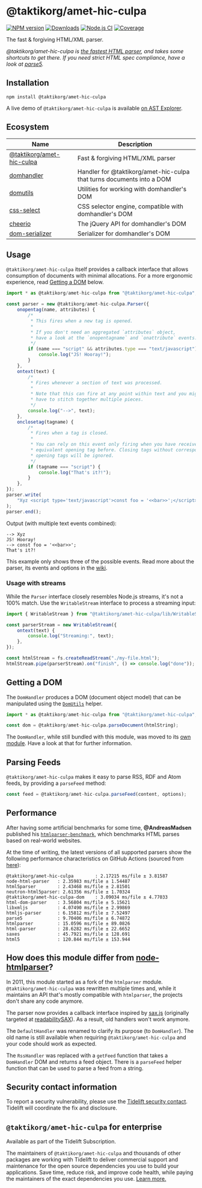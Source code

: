 # @taktikorg/amet-hic-culpa

[![NPM version](https://img.shields.io/npm/v/@taktikorg/amet-hic-culpa.svg)](https://npmjs.org/package/@taktikorg/amet-hic-culpa)
[![Downloads](https://img.shields.io/npm/dm/@taktikorg/amet-hic-culpa.svg)](https://npmjs.org/package/@taktikorg/amet-hic-culpa)
[![Node.js CI](https://github.com/taktikorg/amet-hic-culpa/actions/workflows/nodejs-test.yml/badge.svg)](https://github.com/taktikorg/amet-hic-culpa/actions/workflows/nodejs-test.yml)
[![Coverage](https://img.shields.io/coveralls/fb55/@taktikorg/amet-hic-culpa.svg)](https://coveralls.io/r/fb55/@taktikorg/amet-hic-culpa)

The fast & forgiving HTML/XML parser.

_@taktikorg/amet-hic-culpa is [the fastest HTML parser](#performance), and takes some shortcuts to get there. If you need strict HTML spec compliance, have a look at [parse5](https://github.com/inikulin/parse5)._

## Installation

    npm install @taktikorg/amet-hic-culpa

A live demo of `@taktikorg/amet-hic-culpa` is available [on AST Explorer](https://astexplorer.net/#/2AmVrGuGVJ).

## Ecosystem

| Name                                                          | Description                                             |
| ------------------------------------------------------------- | ------------------------------------------------------- |
| [@taktikorg/amet-hic-culpa](https://github.com/taktikorg/amet-hic-culpa)            | Fast & forgiving HTML/XML parser                        |
| [domhandler](https://github.com/fb55/domhandler)              | Handler for @taktikorg/amet-hic-culpa that turns documents into a DOM |
| [domutils](https://github.com/fb55/domutils)                  | Utilities for working with domhandler's DOM             |
| [css-select](https://github.com/fb55/css-select)              | CSS selector engine, compatible with domhandler's DOM   |
| [cheerio](https://github.com/cheeriojs/cheerio)               | The jQuery API for domhandler's DOM                     |
| [dom-serializer](https://github.com/cheeriojs/dom-serializer) | Serializer for domhandler's DOM                         |

## Usage

`@taktikorg/amet-hic-culpa` itself provides a callback interface that allows consumption of documents with minimal allocations.
For a more ergonomic experience, read [Getting a DOM](#getting-a-dom) below.

```js
import * as @taktikorg/amet-hic-culpa from "@taktikorg/amet-hic-culpa";

const parser = new @taktikorg/amet-hic-culpa.Parser({
    onopentag(name, attributes) {
        /*
         * This fires when a new tag is opened.
         *
         * If you don't need an aggregated `attributes` object,
         * have a look at the `onopentagname` and `onattribute` events.
         */
        if (name === "script" && attributes.type === "text/javascript") {
            console.log("JS! Hooray!");
        }
    },
    ontext(text) {
        /*
         * Fires whenever a section of text was processed.
         *
         * Note that this can fire at any point within text and you might
         * have to stitch together multiple pieces.
         */
        console.log("-->", text);
    },
    onclosetag(tagname) {
        /*
         * Fires when a tag is closed.
         *
         * You can rely on this event only firing when you have received an
         * equivalent opening tag before. Closing tags without corresponding
         * opening tags will be ignored.
         */
        if (tagname === "script") {
            console.log("That's it?!");
        }
    },
});
parser.write(
    "Xyz <script type='text/javascript'>const foo = '<<bar>>';</script>",
);
parser.end();
```

Output (with multiple text events combined):

```
--> Xyz
JS! Hooray!
--> const foo = '<<bar>>';
That's it?!
```

This example only shows three of the possible events.
Read more about the parser, its events and options in the [wiki](https://github.com/taktikorg/amet-hic-culpa/wiki/Parser-options).

### Usage with streams

While the `Parser` interface closely resembles Node.js streams, it's not a 100% match.
Use the `WritableStream` interface to process a streaming input:

```js
import { WritableStream } from "@taktikorg/amet-hic-culpa/lib/WritableStream";

const parserStream = new WritableStream({
    ontext(text) {
        console.log("Streaming:", text);
    },
});

const htmlStream = fs.createReadStream("./my-file.html");
htmlStream.pipe(parserStream).on("finish", () => console.log("done"));
```

## Getting a DOM

The `DomHandler` produces a DOM (document object model) that can be manipulated using the [`DomUtils`](https://github.com/fb55/DomUtils) helper.

```js
import * as @taktikorg/amet-hic-culpa from "@taktikorg/amet-hic-culpa";

const dom = @taktikorg/amet-hic-culpa.parseDocument(htmlString);
```

The `DomHandler`, while still bundled with this module, was moved to its [own module](https://github.com/fb55/domhandler).
Have a look at that for further information.

## Parsing Feeds

`@taktikorg/amet-hic-culpa` makes it easy to parse RSS, RDF and Atom feeds, by providing a `parseFeed` method:

```javascript
const feed = @taktikorg/amet-hic-culpa.parseFeed(content, options);
```

## Performance

After having some artificial benchmarks for some time, **@AndreasMadsen** published his [`htmlparser-benchmark`](https://github.com/AndreasMadsen/htmlparser-benchmark), which benchmarks HTML parses based on real-world websites.

At the time of writing, the latest versions of all supported parsers show the following performance characteristics on GitHub Actions (sourced from [here](https://github.com/AndreasMadsen/htmlparser-benchmark/blob/e78cd8fc6c2adac08deedd4f274c33537451186b/stats.txt)):

```
@taktikorg/amet-hic-culpa        : 2.17215 ms/file ± 3.81587
node-html-parser   : 2.35983 ms/file ± 1.54487
html5parser        : 2.43468 ms/file ± 2.81501
neutron-html5parser: 2.61356 ms/file ± 1.70324
@taktikorg/amet-hic-culpa-dom    : 3.09034 ms/file ± 4.77033
html-dom-parser    : 3.56804 ms/file ± 5.15621
libxmljs           : 4.07490 ms/file ± 2.99869
htmljs-parser      : 6.15812 ms/file ± 7.52497
parse5             : 9.70406 ms/file ± 6.74872
htmlparser         : 15.0596 ms/file ± 89.0826
html-parser        : 28.6282 ms/file ± 22.6652
saxes              : 45.7921 ms/file ± 128.691
html5              : 120.844 ms/file ± 153.944
```

## How does this module differ from [node-htmlparser](https://github.com/tautologistics/node-htmlparser)?

In 2011, this module started as a fork of the `htmlparser` module.
`@taktikorg/amet-hic-culpa` was rewritten multiple times and, while it maintains an API that's mostly compatible with `htmlparser`, the projects don't share any code anymore.

The parser now provides a callback interface inspired by [sax.js](https://github.com/isaacs/sax-js) (originally targeted at [readabilitySAX](https://github.com/fb55/readabilitysax)).
As a result, old handlers won't work anymore.

The `DefaultHandler` was renamed to clarify its purpose (to `DomHandler`). The old name is still available when requiring `@taktikorg/amet-hic-culpa` and your code should work as expected.

The `RssHandler` was replaced with a `getFeed` function that takes a `DomHandler` DOM and returns a feed object. There is a `parseFeed` helper function that can be used to parse a feed from a string.

## Security contact information

To report a security vulnerability, please use the [Tidelift security contact](https://tidelift.com/security).
Tidelift will coordinate the fix and disclosure.

## `@taktikorg/amet-hic-culpa` for enterprise

Available as part of the Tidelift Subscription.

The maintainers of `@taktikorg/amet-hic-culpa` and thousands of other packages are working with Tidelift to deliver commercial support and maintenance for the open source dependencies you use to build your applications. Save time, reduce risk, and improve code health, while paying the maintainers of the exact dependencies you use. [Learn more.](https://tidelift.com/subscription/pkg/npm-@taktikorg/amet-hic-culpa?utm_source=npm-@taktikorg/amet-hic-culpa&utm_medium=referral&utm_campaign=enterprise&utm_term=repo)
